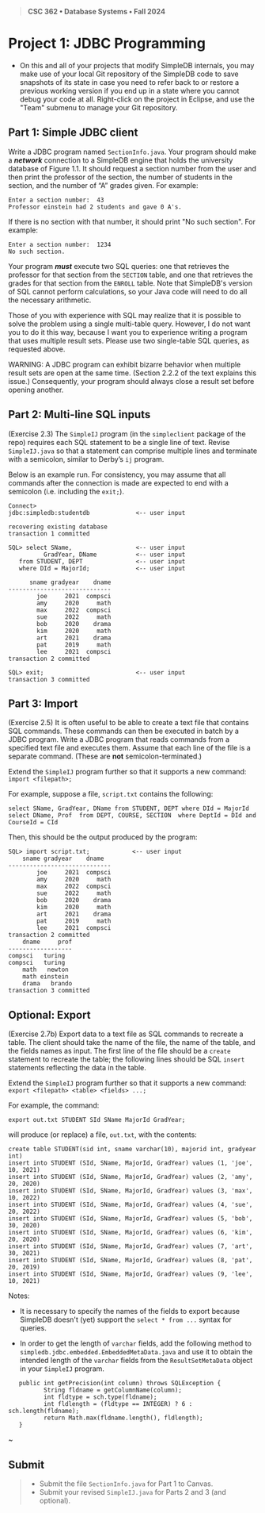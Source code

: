 > **CSC 362 • Database Systems • Fall 2024**
# Project 1: JDBC Programming

- On this and all of your projects that modify SimpleDB internals, you may make use of your local Git repository of the SimpleDB code to save snapshots of its state in case you need to refer back to or restore a previous working version if you end up in a state where you cannot debug your code at all. Right-click on the project in Eclipse, and use the "Team" submenu to manage your Git repository.

## Part 1: Simple JDBC client

Write a JDBC program named `SectionInfo.java`. Your program should make a ***network*** connection to a SimpleDB engine that holds the university database of Figure 1.1. It should request a section number from the user and then print the professor of the section, the number of students in the section, and the number of “A” grades given. For example:

```
Enter a section number:  43
Professor einstein had 2 students and gave 0 A's.
```

If there is no section with that number, it should print "No such section". For example:

```
Enter a section number:  1234
No such section.
```

Your program ***must*** execute two SQL queries: one that retrieves the professor for that section from the `SECTION` table, and one that retrieves the grades for that section from the `ENROLL` table. Note that SimpleDB's version of SQL cannot perform calculations, so your Java code will need to do all the necessary arithmetic.

Those of you with experience with SQL may realize that it is possible to solve the
problem using a single multi-table query. However, I do not want you to do it this way, because I want you to experience writing a program that uses multiple result sets. Please use two single-table SQL queries, as requested above.

WARNING: A JDBC program can exhibit bizarre behavior when multiple result sets are
open at the same time. (Section 2.2.2 of the text explains this issue.) Consequently, your program should always close a result set before opening another.


## Part 2: Multi-line SQL inputs

(Exercise 2.3) The `SimpleIJ` program (in the `simpleclient` package of the repo) requires each SQL statement to be a single line of text. Revise `SimpleIJ.java` so that a statement can comprise multiple lines and terminate with a semicolon, similar to Derby’s `ij` program.

Below is an example run. For consistency, you may assume that all commands after the connection is made are expected to end with a semicolon (i.e. including the `exit;`).

```
Connect> 
jdbc:simpledb:studentdb             <-- user input

recovering existing database
transaction 1 committed

SQL> select SName,                  <-- user input
          GradYear, DName           <-- user input
   from STUDENT, DEPT               <-- user input
   where DId = MajorId;             <-- user input

      sname gradyear    dname
-----------------------------
        joe     2021  compsci
        amy     2020     math
        max     2022  compsci
        sue     2022     math
        bob     2020    drama
        kim     2020     math
        art     2021    drama
        pat     2019     math
        lee     2021  compsci
transaction 2 committed

SQL> exit;                          <-- user input
transaction 3 committed
```


## Part 3: Import

(Exercise 2.5) It is often useful to be able to create a text file that contains SQL commands. These commands can then be executed in batch by a JDBC program. Write a JDBC program that reads commands from a specified text file and executes them. Assume that each line of the file is a separate command. (These are **not** semicolon-terminated.)

Extend the `SimpleIJ` program further so that it supports a new command: `import <filepath>;`

For example, suppose a file, `script.txt` contains the following:

```
select SName, GradYear, DName from STUDENT, DEPT where DId = MajorId
select DName, Prof  from DEPT, COURSE, SECTION  where DeptId = DId and CourseId = CId
```

Then, this should be the output produced by the program:

```
SQL> import script.txt;            <-- user input     
    sname gradyear    dname
-----------------------------
        joe     2021  compsci
        amy     2020     math
        max     2022  compsci
        sue     2022     math
        bob     2020    drama
        kim     2020     math
        art     2021    drama
        pat     2019     math
        lee     2021  compsci
transaction 2 committed
    dname     prof
------------------
compsci   turing
compsci   turing
    math   newton
    math einstein
    drama   brando
transaction 3 committed
```


## Optional: Export

(Exercise 2.7b) Export data to a text file as SQL commands to recreate a table. The client should take the name of the file, the name of the table, and the fields names as input. The first line of the file should be a `create` statement to recreate the table; the following lines should be SQL `insert` statements reflecting the data in the table. 

Extend the `SimpleIJ` program further so that it supports a new command: `export <filepath> <table> <fields> ...;`

For example, the command:

    export out.txt STUDENT SId SName MajorId GradYear;

will produce (or replace) a file, `out.txt`, with the contents:

    create table STUDENT(sid int, sname varchar(10), majorid int, gradyear int)
    insert into STUDENT (SId, SName, MajorId, GradYear) values (1, 'joe', 10, 2021)
    insert into STUDENT (SId, SName, MajorId, GradYear) values (2, 'amy', 20, 2020)
    insert into STUDENT (SId, SName, MajorId, GradYear) values (3, 'max', 10, 2022)
    insert into STUDENT (SId, SName, MajorId, GradYear) values (4, 'sue', 20, 2022)
    insert into STUDENT (SId, SName, MajorId, GradYear) values (5, 'bob', 30, 2020)
    insert into STUDENT (SId, SName, MajorId, GradYear) values (6, 'kim', 20, 2020)
    insert into STUDENT (SId, SName, MajorId, GradYear) values (7, 'art', 30, 2021)
    insert into STUDENT (SId, SName, MajorId, GradYear) values (8, 'pat', 20, 2019)
    insert into STUDENT (SId, SName, MajorId, GradYear) values (9, 'lee', 10, 2021)

Notes:

- It is necessary to specify the names of the fields to export because SimpleDB doesn't (yet) support the `select * from ...` syntax for queries.

- In order to get the length of `varchar` fields, add the following method to `simpledb.jdbc.embedded.EmbeddedMetaData.java` and use it to obtain the intended length of the `varchar` fields from the `ResultSetMetaData` object in your `SimpleIJ` program.

```
   public int getPrecision(int column) throws SQLException {
	      String fldname = getColumnName(column);
	      int fldtype = sch.type(fldname);
	      int fldlength = (fldtype == INTEGER) ? 6 : sch.length(fldname);
	      return Math.max(fldname.length(), fldlength);
   }
```


~


## Submit

> - Submit the file `SectionInfo.java` for Part 1 to Canvas.
> - Submit your revised `SimpleIJ.java` for Parts 2 and 3 (and optional).